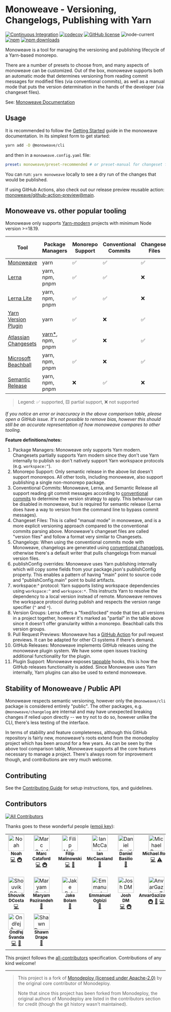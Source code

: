 # Monoweave - Versioning, Changelogs, Publishing with Yarn

[![Continuous Integration](https://github.com/monoweave/monoweave/actions/workflows/pull-request.yml/badge.svg)](https://github.com/monoweave/monoweave/actions/workflows/pull-request.yml)
[![codecov](https://codecov.io/gh/monoweave/monoweave/branch/main/graph/badge.svg)](https://codecov.io/gh/monoweave/monoweave)
[![GitHub license](https://img.shields.io/github/license/monoweave/monoweave)](https://github.com/monoweave/monoweave/blob/main/LICENSE)
![node-current](https://img.shields.io/node/v/@monoweave/cli)
[![npm](https://img.shields.io/npm/v/@monoweave/cli.svg)](https://www.npmjs.com/package/@monoweave/cli)
[![npm downloads](https://img.shields.io/npm/dm/@monoweave/cli.svg)](https://npm-stat.com/charts.html?package=@monoweave/cli)

Monoweave is a tool for managing the versioning and publishing lifecycle of a Yarn-based monorepo.

There are a number of presets to choose from, and many aspects of monoweave can be customized. Out of the box, monoweave supports both an automatic mode that determines versioning from reading commit messages for modified files (via conventional commits), as well as a manual mode that puts the version determination in the hands of the developer (via changeset files).

See: [Monoweave Documentation](https://monoweave.github.io/monoweave/)

## Usage

It is recommended to follow the [Getting Started](https://monoweave.github.io/monoweave/getting-started/) guide in the monoweave documentation. In its simplest form to get started:

```sh
yarn add -D @monoweave/cli
```

and then in a `monoweave.config.yaml` file:

```yaml
preset: monoweave/preset-recommended # or preset-manual for changeset files
```

You can run: `yarn monoweave` locally to see a dry run of the changes that would be published.

If using GitHub Actions, also check out our release preview reusable action: [monoweave/github-action-preview@main](https://github.com/monoweave/github-action-preview).

## Monoweave vs. other popular tooling

Monoweave only supports [Yarn-modern](https://yarnpkg.com) projects with minimum Node version >=18.19.

| Tool | Package Managers | Monorepo Support | Conventional Commits | Changeset Files | Changelogs | publishConfig overrides | workspace:^ protocol | Version Groups | Pull Request Previews | GitHub Releases | Plugin Support |
| -- | -- | -- | -- | -- | -- | -- | -- | -- | -- | -- | -- |
| [Monoweave](https://github.com/monoweave/monoweave) | yarn | ✅ | ✅ | ✅ | ✅ | ✅ | ✅ | ✅ | ✅ | ✅ | ✅ |
| [Lerna](https://github.com/lerna/lerna) | yarn, npm, pnpm | ✅ | ✅ | ❌ | ✅ | ❌ | ❌ | 🟨 | ❌ | ✅ | ❌ |
| [Lerna Lite](https://github.com/lerna-lite/lerna-lite) | yarn, npm, pnpm | ✅ | ✅ | ❌ | ✅ | ✅ | ✅ | 🟨 | ❌ | ✅ | ❌ |
| [Yarn Version Plugin](https://yarnpkg.com/cli/version) | yarn | ✅ | ❌ | ✅ | ❌ | ✅  | ✅ | ❌ | ❌ | ❌ | ✅
| [Atlassian Changesets](https://github.com/changesets/changesets) | [yarn*](https://github.com/changesets/changesets/pull/674), npm, pnpm | ✅ | ❌ | ✅ | ✅ | ❌ | ❌ | ❌ | ✅ | ✅ | ❌
| [Microsoft Beachball](https://github.com/microsoft/beachball) | yarn, npm, pnpm | ✅ | ❌ |  ✅ | ✅ | ✅ | ✅ | ✅ | ❌ | ❌[*](https://github.com/microsoft/beachball/issues/885) | ❌
| [Semantic Release](https://github.com/semantic-release/semantic-release) | yarn, npm, pnpm | ❌ | ✅ | ❌ | ✅ | ✅ | N/A | N/A | ❌ | ✅ | ✅ |

> Legend: ✅ supported, 🟨 partial support, ❌ not supported

_If you notice an error or inaccuracy in the above comparison table, please open a GitHub issue. It's not possible to remove bias, however this should still be an accurate representation of how monoweave compares to other tooling._

**Feature definitions/notes:**

1. Package Managers: Monoweave only supports Yarn modern. Changesets partially supports Yarn modern since they don't use Yarn internally to publish so don't natively support Yarn workspace protocols (e.g. `workspace:^`).
2. Monorepo Support: Only semantic release in the above list doesn't support monorepos. All other tools, including monoweave, also support publishing a single non-monorepo package.
3. Conventional Commits: Monoweave, Lerna, and Semantic Release all support reading git commit messages according to [conventional commits](https://www.conventionalcommits.org/en/v1.0.0/) to determine the version strategy to apply. This behaviour can be disabled in monoweave, but is required for semantic release (Lerna does have a way to version from the command line to bypass commit messages).
4. Changeset Files: This is called "manual mode" in monoweave, and is a more explicit versioning approach compared to the conventional commits parsing above. Monoweave's changeset files are called "version files" and follow a format very similar to Changesets.
5. Changelogs: When using the conventional commits mode with Monoweave, changelogs are generated using [conventional changelogs](https://github.com/conventional-changelog/conventional-changelog), otherwise there's a default writer that pulls changelogs from manual version files.
6. publishConfig overrides: Monoweave uses Yarn publishing internally which will copy some fields from your package.json's publishConfig property. This enables a pattern of having "main" point to source code and "publishConfig.main" point to build artifacts.
7. workspace:^ protocol: Yarn supports listing workspace dependencies using `workspace:^` and `workspace:*`. This instructs Yarn to resolve the dependency to a local version instead of remote. Monoweave removes the workspace protocol during publish and respects the version range specifier (`^` and `*`).
8. Version Groups: Lerna offers a "fixed/locked" mode that ties all versions in a project together, however it's marked as "partial" in the table above since it doesn't offer granularity within a monorepo. Beachball calls this version groups.
9. Pull Request Previews: Monoweave has a [GitHub Action](https://github.com/monoweave/github-action-preview) for pull request previews. It can be adapted for other CI systems if there's demand.
10. GitHub Releases: Monoweave implements GitHub releases using the monoweave plugin system. We have some open issues tracking additional functionality for the plugin.
11. Plugin Support: Monoweave exposes [tappable](https://github.com/webpack/tapable) hooks, this is how the GitHub releases functionality is added. Since Monoweave uses Yarn internally, Yarn plugins can also be used to extend monoweave.

## Stability of Monoweave / Public API

Monoweave respects semantic versioning, however only the `@monoweave/cli` package is considered entirely "public". The other packages, e.g. `@monoweave/changelog` are internal and may have unexpected breaking changes if relied upon directly -- we try not to do so, however unlike the CLI, there's less testing of the interface.

In terms of stability and feature completeness, although this GitHub repository is fairly new, monoweave's roots extend from the monodeploy project which has been around for a few years. As can be seen by the above tool comparison table, Monoweave supports all the core features necessary to manage a project. There's always room for improvement though, and contributions are very much welcome.

## Contributing

See the [Contributing Guide](https://monoweave.github.io/monoweave/contributing) for setup instructions, tips, and guidelines.

## Contributors

<!-- ALL-CONTRIBUTORS-BADGE:START - Do not remove or modify this section -->
[![All Contributors](https://img.shields.io/badge/all_contributors-16-orange.svg?style=flat-square)](#contributors-)
<!-- ALL-CONTRIBUTORS-BADGE:END -->

Thanks goes to these wonderful people ([emoji key](https://allcontributors.org/docs/en/emoji-key)):

<!-- ALL-CONTRIBUTORS-LIST:START - Do not remove or modify this section -->
<!-- prettier-ignore-start -->
<!-- markdownlint-disable -->
<table>
  <tbody>
    <tr>
      <td align="center" valign="top" width="14.28%"><a href="https://noahnu.com/"><img src="https://avatars0.githubusercontent.com/u/1297096?v=4?s=50" width="50px;" alt="Noah"/><br /><sub><b>Noah</b></sub></a><br /><a href="https://github.com/monoweave/monoweave/commits?author=noahnu" title="Code">💻</a> <a href="#infra-noahnu" title="Infrastructure (Hosting, Build-Tools, etc)">🚇</a></td>
      <td align="center" valign="top" width="14.28%"><a href="https://www.karnov.club/"><img src="https://avatars2.githubusercontent.com/u/6210361?v=4?s=50" width="50px;" alt="Marc Cataford"/><br /><sub><b>Marc Cataford</b></sub></a><br /><a href="https://github.com/monoweave/monoweave/commits?author=mcataford" title="Code">💻</a> <a href="#infra-mcataford" title="Infrastructure (Hosting, Build-Tools, etc)">🚇</a></td>
      <td align="center" valign="top" width="14.28%"><a href="https://github.com/fmal"><img src="https://avatars.githubusercontent.com/u/927591?v=4?s=50" width="50px;" alt="Filip Malinowski"/><br /><sub><b>Filip Malinowski</b></sub></a><br /><a href="https://github.com/monoweave/monoweave/commits?author=fmal" title="Code">💻</a> <a href="https://github.com/monoweave/monoweave/issues?q=author%3Afmal" title="Bug reports">🐛</a></td>
      <td align="center" valign="top" width="14.28%"><a href="https://www.ianmccaus.land"><img src="https://avatars.githubusercontent.com/u/20084398?v=4?s=50" width="50px;" alt="Ian McCausland"/><br /><sub><b>Ian McCausland</b></sub></a><br /><a href="https://github.com/monoweave/monoweave/commits?author=imccausl" title="Documentation">📖</a></td>
      <td align="center" valign="top" width="14.28%"><a href="https://github.com/dbasilio"><img src="https://avatars.githubusercontent.com/u/8311284?v=4?s=50" width="50px;" alt="Daniel Basilio"/><br /><sub><b>Daniel Basilio</b></sub></a><br /><a href="https://github.com/monoweave/monoweave/issues?q=author%3Adbasilio" title="Bug reports">🐛</a></td>
      <td align="center" valign="top" width="14.28%"><a href="http://msrose.github.io"><img src="https://avatars3.githubusercontent.com/u/3495264?v=4?s=50" width="50px;" alt="Michael Rose"/><br /><sub><b>Michael Rose</b></sub></a><br /><a href="https://github.com/monoweave/monoweave/commits?author=msrose" title="Code">💻</a> <a href="https://github.com/monoweave/monoweave/commits?author=msrose" title="Tests">⚠️</a></td>
      <td align="center" valign="top" width="14.28%"><a href="https://github.com/thebrendan"><img src="https://avatars1.githubusercontent.com/u/48444889?v=4?s=50" width="50px;" alt="Brendan Hall-Hern"/><br /><sub><b>Brendan Hall-Hern</b></sub></a><br /><a href="https://github.com/monoweave/monoweave/commits?author=thebrendan" title="Code">💻</a></td>
    </tr>
    <tr>
      <td align="center" valign="top" width="14.28%"><a href="https://opensource.tophat.com"><img src="https://avatars0.githubusercontent.com/u/6020693?v=4?s=50" width="50px;" alt="Shouvik DCosta"/><br /><sub><b>Shouvik DCosta</b></sub></a><br /><a href="https://github.com/monoweave/monoweave/commits?author=sdcosta" title="Code">💻</a></td>
      <td align="center" valign="top" width="14.28%"><a href="https://github.com/maryampaz"><img src="https://avatars1.githubusercontent.com/u/30090413?v=4?s=50" width="50px;" alt="Maryam Pazirandeh"/><br /><sub><b>Maryam Pazirandeh</b></sub></a><br /><a href="#design-maryampaz" title="Design">🎨</a></td>
      <td align="center" valign="top" width="14.28%"><a href="https://jakebolam.com"><img src="https://avatars2.githubusercontent.com/u/3534236?v=4?s=50" width="50px;" alt="Jake Bolam"/><br /><sub><b>Jake Bolam</b></sub></a><br /><a href="https://github.com/monoweave/monoweave/commits?author=jakebolam" title="Documentation">📖</a></td>
      <td align="center" valign="top" width="14.28%"><a href="http://emmanuel.ogbizi.com"><img src="https://avatars0.githubusercontent.com/u/2528959?v=4?s=50" width="50px;" alt="Emmanuel Ogbizi"/><br /><sub><b>Emmanuel Ogbizi</b></sub></a><br /><a href="https://github.com/monoweave/monoweave/pulls?q=is%3Apr+reviewed-by%3Aiamogbz" title="Reviewed Pull Requests">👀</a></td>
      <td align="center" valign="top" width="14.28%"><a href="https://github.com/lime-green"><img src="https://avatars0.githubusercontent.com/u/9436142?v=4?s=50" width="50px;" alt="Josh DM"/><br /><sub><b>Josh DM</b></sub></a><br /><a href="https://github.com/monoweave/monoweave/commits?author=lime-green" title="Code">💻</a> <a href="#infra-lime-green" title="Infrastructure (Hosting, Build-Tools, etc)">🚇</a></td>
      <td align="center" valign="top" width="14.28%"><a href="https://github.com/AnvarGazizovTH"><img src="https://avatars1.githubusercontent.com/u/69803154?v=4?s=50" width="50px;" alt="AnvarGazizovTH"/><br /><sub><b>AnvarGazizovTH</b></sub></a><br /><a href="#infra-AnvarGazizovTH" title="Infrastructure (Hosting, Build-Tools, etc)">🚇</a> <a href="#tool-AnvarGazizovTH" title="Tools">🔧</a> <a href="https://github.com/monoweave/monoweave/commits?author=AnvarGazizovTH" title="Code">💻</a></td>
      <td align="center" valign="top" width="14.28%"><a href="https://github.com/EdieLemoine"><img src="https://avatars.githubusercontent.com/u/3886637?v=4?s=50" width="50px;" alt="Edie Lemoine"/><br /><sub><b>Edie Lemoine</b></sub></a><br /><a href="https://github.com/monoweave/monoweave/commits?author=EdieLemoine" title="Code">💻</a></td>
    </tr>
    <tr>
      <td align="center" valign="top" width="14.28%"><a href="https://papooch.github.io/"><img src="https://avatars.githubusercontent.com/u/46406259?v=4?s=50" width="50px;" alt="Ondřej Švanda"/><br /><sub><b>Ondřej Švanda</b></sub></a><br /><a href="https://github.com/monoweave/monoweave/commits?author=Papooch" title="Code">💻</a> <a href="https://github.com/monoweave/monoweave/commits?author=Papooch" title="Documentation">📖</a></td>
      <td align="center" valign="top" width="14.28%"><a href="http://dra.pe"><img src="https://avatars.githubusercontent.com/u/539437?v=4?s=50" width="50px;" alt="Shawn Drape"/><br /><sub><b>Shawn Drape</b></sub></a><br /><a href="https://github.com/monoweave/monoweave/commits?author=shawndrape" title="Documentation">📖</a></td>
    </tr>
  </tbody>
</table>

<!-- markdownlint-restore -->
<!-- prettier-ignore-end -->

<!-- ALL-CONTRIBUTORS-LIST:END -->

This project follows the [all-contributors](https://github.com/all-contributors/all-contributors) specification. Contributions of any kind welcome!

---

> This project is a fork of [Monodeploy (licensed under Apache-2.0)](https://github.com/tophat/monodeploy) by the original core contributor of Monodeploy.
>
> Note that since this project has been forked from Monodeploy, the original authors of Monodeploy are listed in the contributors section for credit (though the git history wasn't maintained).
